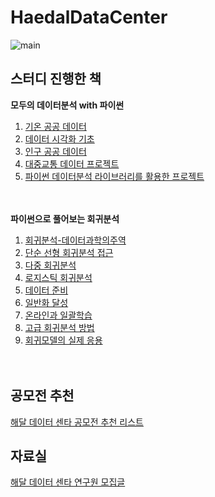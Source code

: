 # HaedalDataCenter

![main](main.png)

## 스터디 진행한 책

**모두의 데이터분석 with 파이썬**

1. [기온 공공 데이터](moduDataAnalysisWithPython/01/README.md)
2. [데이터 시각화 기초](moduDataAnalysisWithPython/02/README.md)
3. [인구 공공 데이터](moduDataAnalysisWithPython/03/README.md)
4. [대중교통 데이터 프로젝트](moduDataAnalysisWithPython/04/README.md)
5. [파이썬 데이터분석 라이브러리를 활용한 프로젝트](moduDataAnalysisWithPython/05/README.md)

　  

**파이썬으로 풀어보는 회귀분석**

1. [회귀분석-데이터과학의주역](regressionAnalysisWithPython/01/README.md)
2. [단순 선형 회귀분석 접근](regressionAnalysisWithPython/02/README.md)
3. [다중 회귀분석](regressionAnalysisWithPython/03/Chapter3_Multiple_Regression_Analysis.ipynb)
4. [로지스틱 회귀분석](https://github.com/LJBang/HDC_DataStudy/blob/master/4_Logistic.ipynb)
5. [데이터 준비](regressionAnalysisWithPython/05/README.md)
6. [일반화 달성](regressionAnalysisWithPython/06/Chapter6.ipynb)
7. [온라인과 일괄학습](regressionAnalysisWithPython/07/chapter07.ipynb)
8. [고급 회귀분석 방법](regressionAnalysisWithPython/08/README.md)
9. [회귀모델의 실제 응용](regressionAnalysisWithPython/09/README.md)

　  

## 공모전 추천

[해달 데이터 센타 공모전 추천 리스트](https://www.notion.so/haedalwithknu/6ebe1e4a7b114068a79b51a2a6d3a6ad)  



## 자료실

[해달 데이터 센타 연구원 모집글](https://www.notion.so/haedalwithknu/c4bb3f21a18e450dbddad683fb8c4f43)  
